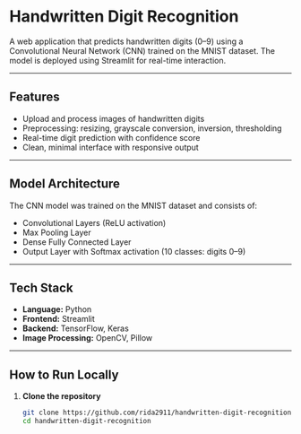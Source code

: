 # Handwritten Digit Recognition

A web application that predicts handwritten digits (0–9) using a Convolutional Neural Network (CNN) trained on the MNIST dataset. The model is deployed using Streamlit for real-time interaction.

---

## Features

- Upload and process images of handwritten digits
- Preprocessing: resizing, grayscale conversion, inversion, thresholding
- Real-time digit prediction with confidence score
- Clean, minimal interface with responsive output

---

## Model Architecture

The CNN model was trained on the MNIST dataset and consists of:

- Convolutional Layers (ReLU activation)
- Max Pooling Layer
- Dense Fully Connected Layer
- Output Layer with Softmax activation (10 classes: digits 0–9)

---

## Tech Stack

- **Language:** Python 
- **Frontend:** Streamlit
- **Backend:** TensorFlow, Keras
- **Image Processing:** OpenCV, Pillow

---

## How to Run Locally

1. **Clone the repository**

   ```bash
   git clone https://github.com/rida2911/handwritten-digit-recognition.git
   cd handwritten-digit-recognition

